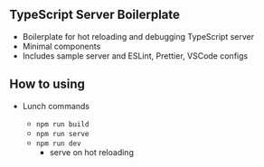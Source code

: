 ## TypeScript Server Boilerplate

- Boilerplate for hot reloading and debugging TypeScript server
- Minimal components
- Includes sample server and ESLint, Prettier, VSCode configs

## How to using

- Lunch commands

  - `npm run build`
  - `npm run serve`
  - `npm run dev`
    - serve on hot reloading
